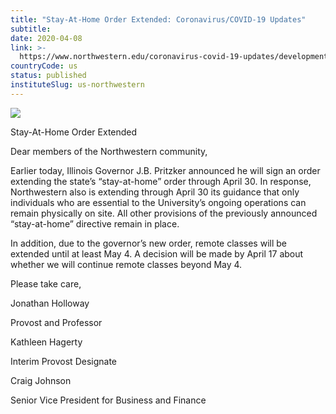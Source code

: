 ```yaml
---
title: "Stay-At-Home Order Extended: Coronavirus/COVID-19 Updates"
subtitle: 
date: 2020-04-08
link: >-
  https://www.northwestern.edu/coronavirus-covid-19-updates/developments/updates/march-31-stay-at-home-order-extended.html
countryCode: us
status: published
instituteSlug: us-northwestern
---
```

![](https://common.northwestern.edu/v8/images/northwestern-thumbnail.jpg)

Stay-At-Home Order Extended

Dear members of the Northwestern community,

Earlier today, Illinois Governor J.B. Pritzker announced he will sign an order extending the state’s “stay-at-home” order through April 30. In response, Northwestern also is extending through April 30 its guidance that only individuals who are essential to the University’s ongoing operations can remain physically on site. All other provisions of the previously announced “stay-at-home” directive remain in place.

In addition, due to the governor’s new order, remote classes will be extended until at least May 4. A decision will be made by April 17 about whether we will continue remote classes beyond May 4.

Please take care,

Jonathan Holloway

Provost and Professor

Kathleen Hagerty

Interim Provost Designate

Craig Johnson

Senior Vice President for Business and Finance